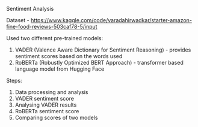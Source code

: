 Sentiment Analysis 

Dataset - https://www.kaggle.com/code/varadahirwadkar/starter-amazon-fine-food-reviews-503caf78-5/input

Used two different pre-trained models:
1. VADER (Valence Aware Dictionary for Sentiment Reasoning) - provides sentiment scores based on the words used
2. RoBERTa (Robustly Optimized BERT Approach) - transformer based language model from Hugging Face

Steps:
1. Data processing and analysis
2. VADER sentiment score
3. Analysing VADER results
4. RoBERTa sentiment score
5. Comparing scores of two models
   
